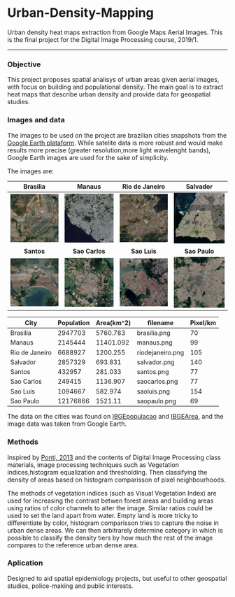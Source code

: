 # Urban-Density-Mapping
Urban density heat maps extraction from Google Maps Aerial Images.
This is the final project for the Digital Image Processing course, 2019/1.
___

### Objective
This project proposes spatial analisys of urban areas given aerial images, with focus on building and populational density. The main goal is to extract heat maps that describe urban density and provide data for geospatial studies.

### Images and data
The images to be used on the project are brazilian cities snapshots from the [Google Earth plataform](https://www.google.com/earth/). While satelite data is more robust and would make results more precise (greater resolution,more light wavelenght bands), Google Earth images are used for the sake of simplicity.

The images are: 


| Brasilia| Manaus | Rio de Janeiro | Salvador |
|:-------------------------:|:-------------------------:|:-------------------------:|:-------------------------:|
| <img width="200" src="PNGimages/brasilia.png"> | <img width="200" src="PNGimages/manaus.png">|<img width="200" src="PNGimages/riodejaneiro.png"> | <img width="200" src="PNGimages/salvador.png"> | 
| **Santos** | **Sao Carlos** | **Sao Luis** | **Sao Paulo** |
| <img width="200" src="PNGimages/santos.png"> | <img width="200" src="PNGimages/saocarlos.png"> | <img width="200" src="PNGimages/saoluis.png"> | <img width="200" src="PNGimages/saopaulo.png"> | 


| City           | Population | Area(km^2) | filename         | Pixel/km | 
|----------------|------------|------------|------------------|------------| 
| Brasilia       | 2947703    | 5760.783   | brasilia.png     | 70         | 
| Manaus         | 2145444    | 11401.092  | manaus.png       | 99         | 
| Rio de Janeiro | 6688927    | 1200.255   | riodejaneiro.png | 105        | 
| Salvador       | 2857329    | 693.831    | salvador.png     | 140        | 
| Santos         | 432957     | 281.033    | santos.png       | 77         | 
| Sao Carlos     | 249415     | 1136.907   | saocarlos.png    | 77         | 
| Sao Luis       | 1094667    | 582.974    | saoluis.png      | 154        | 
| Sao Paulo      | 12176866   | 1521.11    | saopaulo.png     | 69         | 


The data on the cities was found on [IBGEpopulacao](https://agenciadenoticias.ibge.gov.br/agencia-detalhe-de-midia.html?view=mediaibge&catid=2103&id=2279) and [IBGEArea](https://www.ibge.gov.br/geociencias/organizacao-do-territorio/estrutura-territorial/2225-np-areas-dos-municipios/15761-areas-dos-municipios.html?t=downloads&c=3548906), and the image data was taken from Google Earth. 

### Methods
Inspired by [Ponti, 2013](http://conteudo.icmc.usp.br/pessoas/moacir/papers/Ponti_GRSL2013.pdf) and the contents of Digital Image Processing class materials, image processing techniques such as Vegetation indices,histogram equalization and thresholding. Then classifying the density of areas based on histogram comparisson of pixel neighbourhoods.

The methods of vegetation indices (such as Visual Vegetation Index) are used for increasing the contrast betwen forest areas and building areas using ratios of color channels to alter the image. Similar ratios could be used to set the land apart from water. Empty land is more tricky to differentiate by color, histogram comparisson tries to capture the noise in urban dense areas. We can then arbitrarely determine category in which is possible to classify the density tiers by how much the rest of the image compares to the reference urban dense area.


### Aplication
Designed to aid spatial epidemiology projects, but useful to other geospatial studies, police-making and public interests.
